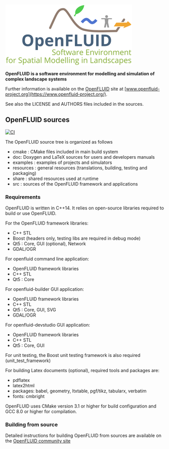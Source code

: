 ![](resources/graphics/openfluid_official_400.png)  
  

**OpenFLUID is a software environment for modelling and simulation of complex landscape systems**

Further information is available on the [OpenFLUID](https://www.openfluid-project.org/) site at [www.openfluid-project.org](https://www.openfluid-project.org/).

See also the LICENSE and AUTHORS files included in the sources.  


## OpenFLUID sources 

[![CI](https://github.com/OpenFLUID/openfluid/actions/workflows/CI.yaml/badge.svg)](https://github.com/OpenFLUID/openfluid/actions/workflows/CI.yaml)


The OpenFLUID source tree is organized as follows
- cmake : CMake files included in main build system 
- doc: Doxygen and LaTeX sources for users and developers manuals
- examples : examples of projects and simulators
- resources : general resources (translations, building, testing and packaging)
- share : shared resources used at runtime
- src : sources of the OpenFLUID framework and applications


### Requirements

OpenFLUID is written in C++14. It relies on open-source libraries required to build or use OpenFLUID.

For the OpenFLUID framework libraries:
  - C++ STL
  - Boost (headers only, testing libs are required in debug mode)
  - Qt5 : Core, GUI (optional), Network
  - GDAL/OGR

For openfluid command line application:
  - OpenFLUID framework libraries
  - C++ STL
  - Qt5 : Core 

For openfluid-builder GUI application:
  - OpenFLUID framework libraries
  - C++ STL
  - Qt5 : Core, GUI, SVG
  - GDAL/OGR

For openfluid-devstudio GUI application:
  - OpenFLUID framework libraries
  - C++ STL
  - Qt5 : Core, GUI

For unit testing, the Boost unit testing framework is also required 
(unit_test_framework)

For building Latex documents (optional), required tools and packages are:
  - pdflatex
  - latex2html
  - packages: babel, geometry, ltxtable, pgf/tikz, tabularx, verbatim
  - fonts: cmbright

OpenFLUID uses CMake version 3.1 or higher for build configuration and GCC 8.0 or higher for compilation.


### Building from source

Detailed instructions for building OpenFLUID from sources are available on the [OpenFLUID community site](https://community.openfluid-project.org/)



